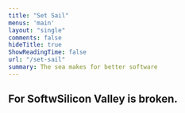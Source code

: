 ```yaml
---
title: "Set Sail"
menus: 'main'
layout: "single"
comments: false
hideTitle: true
ShowReadingTime: false
url: "/set-sail"
summary: The sea makes for better software
---
```


## For SoftwSilicon Valley is broken.

<!--stackedit_data:
eyJoaXN0b3J5IjpbMjAzOTI3NjY3OCwtMTkwMjcyMTE5MCwtMT
Q3Mjc3OTkwNF19
-->